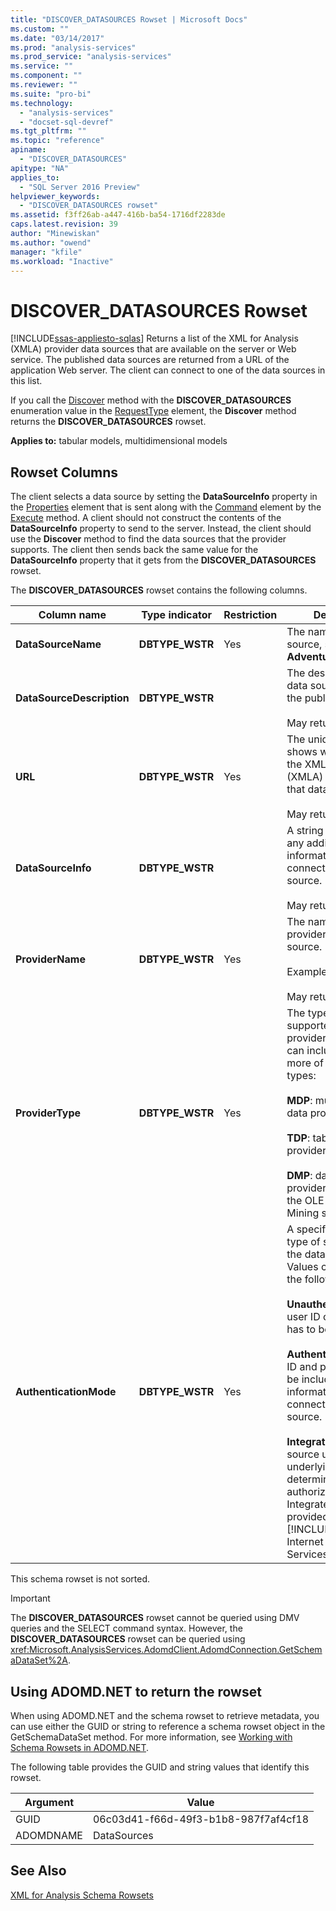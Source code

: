```yaml
---
title: "DISCOVER_DATASOURCES Rowset | Microsoft Docs"
ms.custom: ""
ms.date: "03/14/2017"
ms.prod: "analysis-services"
ms.prod_service: "analysis-services"
ms.service: ""
ms.component: ""
ms.reviewer: ""
ms.suite: "pro-bi"
ms.technology: 
  - "analysis-services"
  - "docset-sql-devref"
ms.tgt_pltfrm: ""
ms.topic: "reference"
apiname: 
  - "DISCOVER_DATASOURCES"
apitype: "NA"
applies_to: 
  - "SQL Server 2016 Preview"
helpviewer_keywords: 
  - "DISCOVER_DATASOURCES rowset"
ms.assetid: f3ff26ab-a447-416b-ba54-1716df2283de
caps.latest.revision: 39
author: "Minewiskan"
ms.author: "owend"
manager: "kfile"
ms.workload: "Inactive"
---
```

# DISCOVER_DATASOURCES Rowset
[!INCLUDE[ssas-appliesto-sqlas](../../../includes/ssas-appliesto-sqlas.md)]
  Returns a list of the XML for Analysis (XMLA) provider data sources that are available on the server or Web service. The published data sources are returned from a URL of the application Web server. The client can connect to one of the data sources in this list.  
  
 If you call the [Discover](../../../analysis-services/xmla/xml-elements-methods-discover.md) method with the **DISCOVER_DATASOURCES** enumeration value in the [RequestType](../../../analysis-services/xmla/xml-elements-properties/requesttype-element-xmla.md) element, the **Discover** method returns the **DISCOVER_DATASOURCES** rowset.  
  
 **Applies to:** tabular models, multidimensional models  
  
## Rowset Columns  
 The client selects a data source by setting the **DataSourceInfo** property in the [Properties](../../../analysis-services/xmla/xml-elements-properties/properties-element-xmla.md) element that is sent along with the [Command](../../../analysis-services/xmla/xml-elements-properties/command-element-xmla.md) element by the [Execute](../../../analysis-services/xmla/xml-elements-methods-execute.md) method. A client should not construct the contents of the **DataSourceInfo** property to send to the server. Instead, the client should use the **Discover** method to find the data sources that the provider supports. The client then sends back the same value for the **DataSourceInfo** property that it gets from the **DISCOVER_DATASOURCES** rowset.  
  
 The **DISCOVER_DATASOURCES** rowset contains the following columns.  
  
|Column name|Type indicator|Restriction|Description|  
|-----------------|--------------------|-----------------|-----------------|  
|**DataSourceName**|**DBTYPE_WSTR**|Yes|The name of the data source, such as **Adventure Works**.|  
|**DataSourceDescription**|**DBTYPE_WSTR**||The description of the data source entered by the publisher.<br /><br /> May return **NULL**.|  
|**URL**|**DBTYPE_WSTR**|Yes|The unique path that shows where to invoke the XML for Analysis (XMLA) methods for that data source.<br /><br /> May return **NULL**.|  
|**DataSourceInfo**|**DBTYPE_WSTR**||A string that contains any additional information required to connect to the data source.<br /><br /> May return **NULL**.|  
|**ProviderName**|**DBTYPE_WSTR**|Yes|The name of the provider for the data source.<br /><br /> Example: `"MSOLAP"`<br /><br /> May return **NULL**.|  
|**ProviderType**|**DBTYPE_WSTR**|Yes|The types of data supported by the provider. This array can include one or more of the following types:<br /><br /> **MDP**: multidimensional data provider.<br /><br /> **TDP**: tabular data provider.<br /><br /> **DMP**: data mining provider (implements the OLE for DB for Data Mining specification).|  
|**AuthenticationMode**|**DBTYPE_WSTR**|Yes|A specification of what type of security mode the data source uses. Values can be one of the following:<br /><br /> **Unauthenticated**: No user ID or password has to be sent.<br /><br /> **Authenticated**: User ID and password must be included in the information required to connect to the data source.<br /><br /> **Integrated**: The data source uses the underlying security to determine authorization, such as Integrated Security provided by [!INCLUDE[msCoName](../../../includes/msconame-md.md)] Internet Information Services (IIS).|  
  
 This schema rowset is not sorted.  
  
> [!IMPORTANT]  
>  The **DISCOVER_DATASOURCES** rowset cannot be queried using DMV queries and the SELECT command syntax. However, the **DISCOVER_DATASOURCES** rowset can be queried using <xref:Microsoft.AnalysisServices.AdomdClient.AdomdConnection.GetSchemaDataSet%2A>.  
  
## Using ADOMD.NET to return the rowset  
 When using ADOMD.NET and the schema rowset to retrieve metadata, you can use either the GUID or string to reference a schema rowset object in the GetSchemaDataSet method. For more information, see [Working with Schema Rowsets in ADOMD.NET](../../../analysis-services/multidimensional-models-adomd-net-client/retrieving-metadata-working-with-schema-rowsets.md).  
  
 The following table provides the GUID and string values that identify this rowset.  
  
|Argument|Value|  
|--------------|-----------|  
|GUID|06c03d41-f66d-49f3-b1b8-987f7af4cf18|  
|ADOMDNAME|DataSources|  
  
## See Also  
 [XML for Analysis Schema Rowsets](../../../analysis-services/schema-rowsets/xml/xml-for-analysis-schema-rowsets.md)  
  
  
